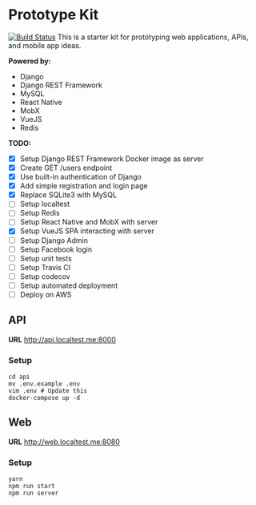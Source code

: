 # Prototype Kit

[![Build Status](https://travis-ci.org/tedmdelacruz/prototype-kit.svg?branch=master)](https://travis-ci.org/tedmdelacruz/prototype-kit)
This is a starter kit for prototyping web applications, APIs, and mobile app ideas.

**Powered by:** 
* Django
* Django REST Framework
* MySQL
* React Native
* MobX
* VueJS
* Redis

**TODO:**
- [x] Setup Django REST Framework Docker image as server
- [x] Create GET /users endpoint
- [x] Use built-in authentication of Django
- [x] Add simple registration and login page
- [x] Replace SQLite3 with MySQL
- [ ] Setup localtest
- [ ] Setup Redis
- [ ] Setup React Native and MobX with server
- [x] Setup VueJS SPA interacting with server
- [ ] Setup Django Admin
- [ ] Setup Facebook login
- [ ] Setup unit tests
- [ ] Setup Travis CI
- [ ] Setup codecov
- [ ] Setup automated deployment
- [ ] Deploy on AWS

## API
**URL** http://api.localtest.me:8000

### Setup

```
cd api
mv .env.example .env
vim .env # Update this
docker-compose up -d 
```

## Web
**URL** http://web.localtest.me:8080

### Setup

```
yarn
npm run start
npm run server
```
